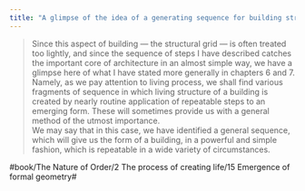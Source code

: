 ```yaml
---
title: "A glimpse of the idea of a generating sequence for building structure"
---
```


> Since this aspect of building — the structural grid — is often treated too lightly, and since the sequence of steps I have described catches the important core of architecture in an almost simple way, we have a glimpse here of what I have stated more generally in chapters 6 and 7. Namely, as we pay attention to living process, we shall find various fragments of sequence in which living structure of a building is created by nearly routine application of repeatable steps to an emerging form. These will sometimes provide us with a general method of the utmost importance.  
> We may say that in this case, we have identified a general sequence, which will give us the form of a building, in a powerful and simple fashion, which is repeatable in a wide variety of circumstances.  

#book/The Nature of Order/2 The process of creating life/15 Emergence of formal geometry#